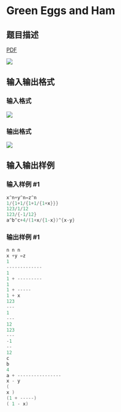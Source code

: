 # Green Eggs and Ham

## 题目描述

[problemUrl]: https://uva.onlinejudge.org/index.php?option=com_onlinejudge&Itemid=8&category=13&page=show_problem&problem=1096

[PDF](https://uva.onlinejudge.org/external/101/p10155.pdf)

![](https://cdn.luogu.com.cn/upload/vjudge_pic/UVA10155/c72129b0d91ef32e4fbe4117e05488e1373fec2c.png)

## 输入输出格式

### 输入格式

![](https://cdn.luogu.com.cn/upload/vjudge_pic/UVA10155/2ac8d1ab3858f8924cfc80414f62cef380cf98a3.png)

### 输出格式

![](https://cdn.luogu.com.cn/upload/vjudge_pic/UVA10155/ed84f4eeebcbab1b1c5155d44ce5fdb06e491989.png)

## 输入输出样例

### 输入样例 #1

```cpp
x^n+y^n=z^n
1/{1+1/{1+1/{1+x}}}
123/1/12
123/{-1/12}
a^b^c+4/(1+x/{1-x})^{x-y}
```


### 输出样例 #1

```cpp
n n n
x +y =z
1
-------------
1
1 + ---------
1
1 + -----
1 + x
123
---
1
---
12
123
---
-1
--
12
c
b
4
a + ----------------
x - y
(
x )
(1 + -----)
( 1 - x)
```



